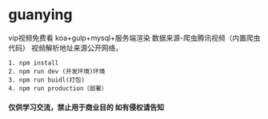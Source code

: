 # guanying
vip视频免费看 koa+gulp+mysql+服务端渲染 数据来源-爬虫腾讯视频（内置爬虫代码） 视频解析地址来源公开网络， 

```
1. npm install  
2. npm run dev (开发环境)环境
3. npm run buidl(打包)  
4. npm run production（部署）

```
#### 仅供学习交流，禁止用于商业目的 如有侵权请告知
